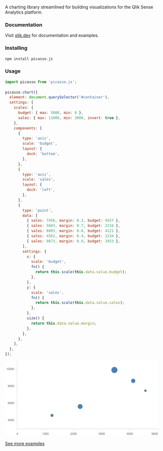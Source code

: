 A charting library streamlined for building visualizations for the Qlik Sense Analytics platform.

### Documentation

Visit [qlik.dev](https://qlik.dev) for documentation and examples.

### Installing

```sh
npm install picasso.js
```

### Usage

```js
import picasso from 'picasso.js';

picasso.chart({
  element: document.querySelector('#container'),
  settings: {
    scales: {
      budget: { max: 5000, min: 0 },
      sales: { max: 11000, min: 3000, invert: true },
    },
    components: [
      {
        type: 'axis',
        scale: 'budget',
        layout: {
          dock: 'bottom',
        },
      },
      {
        type: 'axis',
        scale: 'sales',
        layout: {
          dock: 'left',
        },
      },
      {
        type: 'point',
        data: [
          { sales: 7456, margin: 0.3, budget: 4557 },
          { sales: 5603, margin: 0.7, budget: 2234 },
          { sales: 8603, margin: 0.6, budget: 4121 },
          { sales: 4562, margin: 0.4, budget: 1234 },
          { sales: 9873, margin: 0.9, budget: 3453 },
        ],
        settings: {
          x: {
            scale: 'budget',
            fn() {
              return this.scale(this.data.value.budget);
            },
          },
          y: {
            scale: 'sales',
            fn() {
              return this.scale(this.data.value.sales);
            },
          },
          size() {
            return this.data.value.margin;
          },
        },
      },
    ],
  },
});
```

![Bubbles](../../docs/assets/bubbles.png)

[See more examples](https://qlik.dev)
